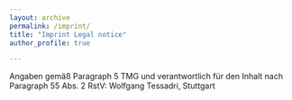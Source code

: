 ```yaml
---
layout: archive
permalink: /imprint/ 
title: "Imprint Legal notice"
author_profile: true

---
```


Angaben gemäß Paragraph 5 TMG und verantwortlich für den Inhalt nach Paragraph 55 Abs. 2 RstV: Wolfgang Tessadri, Stuttgart